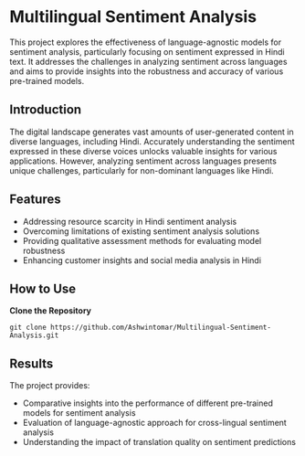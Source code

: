 # Multilingual Sentiment Analysis

This project explores the effectiveness of language-agnostic models for sentiment analysis, particularly focusing on sentiment expressed in Hindi text. It addresses the challenges in analyzing sentiment across languages and aims to provide insights into the robustness and accuracy of various pre-trained models.

## Introduction

The digital landscape generates vast amounts of user-generated content in diverse languages, including Hindi. Accurately understanding the sentiment expressed in these diverse voices unlocks valuable insights for various applications. However, analyzing sentiment across languages presents unique challenges, particularly for non-dominant languages like Hindi.

## Features

- Addressing resource scarcity in Hindi sentiment analysis
- Overcoming limitations of existing sentiment analysis solutions
- Providing qualitative assessment methods for evaluating model robustness
- Enhancing customer insights and social media analysis in Hindi

## How to Use

**Clone the Repository**

   ```
   git clone https://github.com/Ashwintomar/Multilingual-Sentiment-Analysis.git
   ```


## Results

The project provides:
- Comparative insights into the performance of different pre-trained models for sentiment analysis
- Evaluation of language-agnostic approach for cross-lingual sentiment analysis
- Understanding the impact of translation quality on sentiment predictions



